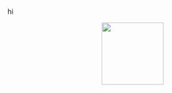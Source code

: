 hi
<p align="center">
	<img height=125 src="https://github-readme-stats-kappa-henna.vercel.app/api/top-langs/?username=gursheyss&layout=compact&hide=css,html,python&text_color=7d8590&bg_color=0d1117&border_color=30363d&locale=en&count_private=true" />
</p>
